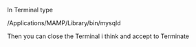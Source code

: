In Terminal type

/Applications/MAMP/Library/bin/mysqld

Then you can close the Terminal i think and accept to Terminate

